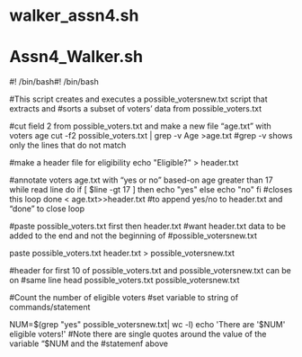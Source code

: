 # walker_assn4.sh
# Assn4_Walker.sh

#! /bin/bash#! /bin/bash

#This script creates and executes a possible_votersnew.txt script that extracts and
#sorts a subset of voters’ data from possible_voters.txt

#cut field 2 from possible_voters.txt and make a new file “age.txt” with voters age
cut -f2 possible_voters.txt | grep -v Age >age.txt
#grep -v shows only the lines that do not match

#make a header file for eligibility
echo "Eligible?" > header.txt

#annotate voters age.txt with “yes or no” based-on age greater than 17
while read line
        do if [ $line -gt 17 ]
        then echo "yes"
        else echo "no"
fi              #closes this loop
done < age.txt>>header.txt
#to append yes/no to header.txt and “done” to close loop

#paste possible_voters.txt first then header.txt
#want header.txt data to be added to the end and not the beginning of
#possible_votersnew.txt

paste possible_voters.txt header.txt > possible_votersnew.txt

#header for first 10 of possible_voters.txt and possible_votersnew.txt can be on
#same line
head possible_voters.txt possible_votersnew.txt

#Count the number of eligible voters
#set variable to string of commands/statement

NUM=$(grep "yes" possible_votersnew.txt| wc -l)
echo 'There are '$NUM' eligible voters!'
#Note there are single quotes around the value of the variable “$NUM and the
#statemenf above

